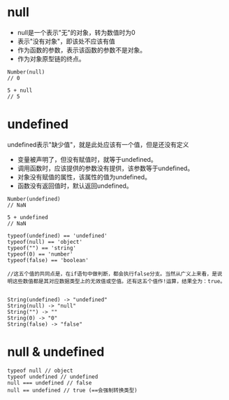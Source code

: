 # null
- null是一个表示"无"的对象，转为数值时为0
- 表示"没有对象"，即该处不应该有值
- 作为函数的参数，表示该函数的参数不是对象。
- 作为对象原型链的终点。

```
Number(null)
// 0

5 + null
// 5
```

# undefined
undefined表示"缺少值"，就是此处应该有一个值，但是还没有定义

- 变量被声明了，但没有赋值时，就等于undefined。
- 调用函数时，应该提供的参数没有提供，该参数等于undefined。
- 对象没有赋值的属性，该属性的值为undefined。
- 函数没有返回值时，默认返回undefined。

```
Number(undefined)
// NaN

5 + undefined
// NaN
```


```
typeof(undefined) == 'undefined'
typeof(null) == 'object'
typeof("") == 'string'
typeof(0) == 'number'
typeof(false) == 'boolean'

//这五个值的共同点是，在if语句中做判断，都会执行false分支。当然从广义上来看，是说明这些数值都是其对应数据类型上的无效值或空值。还有这五个值作!运算，结果全为：true。


String(undefined) -> "undefined"
String(null) -> "null"
String("") -> ""
String(0) -> "0"
String(false) -> "false"
```


# null & undefined
```
typeof null // object 
typeof undefined // undefined 
null === undefined // false 
null == undefined // true (==会强制转换类型)
```

